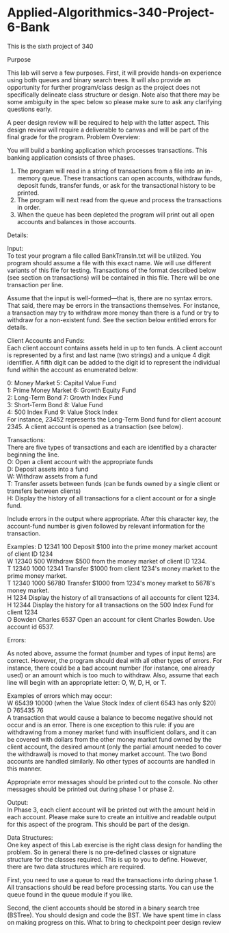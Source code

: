 # Applied-Algorithmics-340-Project-6-Bank
This is the sixth project of 340

Purpose

This lab will serve a few purposes. First, it will provide hands-on experience using both queues
and binary search trees. It will also provide an opportunity for further program/class design as
the project does not specifically delineate class structure or design.
Note also that there may be some ambiguity in the spec below so please make sure to ask any
clarifying questions early.

A peer design review will be required to help with the latter aspect. This design review will
require a deliverable to canvas and will be part of the final grade for the program.
Problem Overview:

You will build a banking application which processes transactions. This banking
application consists of three phases.

1. The program will read in a string of transactions from a file into an in-memory queue.
These transactions can open accounts, withdraw funds, deposit funds, transfer funds, or ask for
the transactional history to be printed.
2. The program will next read from the queue and process the transactions in order.
3. When the queue has been depleted the program will print out all open accounts and
balances in those accounts.

Details:

Input:<br/>
To test your program a file called BankTransIn.txt will be utilized. You program should
assume a file with this exact name. We will use different variants of this file for testing.
Transactions of the format described below (see section on transactions) will be contained in
this file. There will be one transaction per line.

Assume that the input is well-formed—that is, there are no syntax errors. That said,
there may be errors in the transactions themselves. For instance, a transaction may try to
withdraw more money than there is a fund or try to withdraw for a non-existent fund. See the
section below entitled errors for details.

Client Accounts and Funds:<br/>
Each client account contains assets held in up to ten funds. A client account is
represented by a first and last name (two strings) and a unique 4 digit identifier. A fifth digit
can be added to the digit id to represent the individual fund within the account as enumerated
below:

0: Money Market 5: Capital Value Fund <br/>
1: Prime Money Market 6: Growth Equity Fund <br/>
2: Long-Term Bond 7: Growth Index Fund <br/>
3: Short-Term Bond 8: Value Fund <br/>
4: 500 Index Fund 9: Value Stock Index <br/>
For instance, 23452 represents the Long-Term Bond fund for client account 2345. A
client account is opened as a transaction (see below).

Transactions:<br/>
There are five types of transactions and each are identified by a character beginning the line.<br/>
O: Open a client account with the appropriate funds<br/>
D: Deposit assets into a fund<br/>
W: Withdraw assets from a fund<br/>
T: Transfer assets between funds (can be funds owned by a single client or
transfers between clients)<br/>
H: Display the history of all transactions for a client account or for a single fund.<br/>

Include errors in the output where appropriate.
After this character key, the account-fund number is given followed by relevant information for
the transaction.

Examples:
D 12341 100 Deposit $100 into the prime money market account of client ID 1234<br/>
W 12340 500 Withdraw $500 from the money market of client ID 1234.<br/>
T 12340 1000 12341 Transfer $1000 from client 1234's money market to the prime money market.<br/>
T 12340 1000 56780 Transfer $1000 from 1234's money market to 5678's money market.<br/>
H 1234 Display the history of all transactions of all accounts for client 1234.<br/>
H 12344 Display the history for all transactions on the 500 Index Fund for client 1234<br/>
O Bowden Charles 6537 Open an account for client Charles Bowden. Use account id 6537.<br/>

Errors:

As noted above, assume the format (number and types of input items) are correct. However,
the program should deal with all other types of errors. For instance, there could be a bad
account number (for instance, one already used) or an amount which is too much to withdraw.
Also, assume that each line will begin with an appropriate letter: O, W, D, H, or T.

Examples of errors which may occur:<br/>
W 65439 10000 (when the Value Stock Index of client 6543 has only $20)<br/>
D 765435 76<br/>
A transaction that would cause a balance to become negative should not occur and is an error.
There is one exception to this rule: if you are withdrawing from a money market fund with
insufficient dollars, and it can be covered with dollars from the other money market fund
owned by the client account, the desired amount (only the partial amount needed to cover the
withdrawal) is moved to that money market account. The two Bond accounts are handled
similarly. No other types of accounts are handled in this manner.<br/>

Appropriate error messages should be printed out to the console. No other messages should
be printed out during phase 1 or phase 2.

Output:<br/>
In Phase 3, each client account will be printed out with the amount held in each
account. Please make sure to create an intuitive and readable output for this aspect of the
program. This should be part of the design.

Data Structures:<br/>
One key aspect of this Lab exercise is the right class design for handling the problem. So
in general there is no pre-defined classes or signature structure for the classes required. This is
up to you to define. However, there are two data structures which are required.

First, you need to use a queue to read the transactions into during phase 1. All
transactions should be read before processing starts. You can use the queue found in the
queue module if you like.

Second, the client accounts should be stored in a binary search tree (BSTree). You
should design and code the BST. We have spent time in class on making progress on this.
What to bring to checkpoint peer design review




